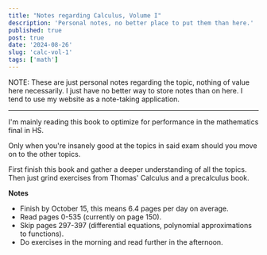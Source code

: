 ```yaml
---
title: "Notes regarding Calculus, Volume I"
description: 'Personal notes, no better place to put them than here.'
published: true
post: true
date: '2024-08-26'
slug: 'calc-vol-1'
tags: ['math']
---
```


NOTE: These are just personal notes regarding the topic, nothing of value here necessarily. I just have no better way to store notes than on here. I tend to use my website as a note-taking application.

___

I'm mainly reading this book to optimize for performance in the mathematics final in HS. 

Only when you're insanely good at the topics in said exam should you move on to the other topics.

First finish this book and gather a deeper understanding of all the topics. Then just grind exercises from Thomas' Calculus and a precalculus book. 

**Notes**
- Finish by October 15, this means 6.4 pages per day on average.
- Read pages 0-535 (currently on page 150).
- Skip pages 297-397 (differential equations, polynomial approximations to functions).
- Do exercises in the morning and read further in the afternoon.
